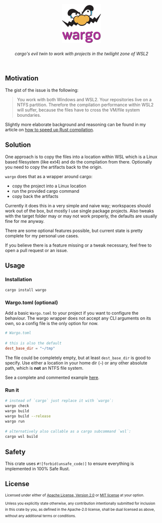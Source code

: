 <h1 align="center" title="wargo"><img src="https://raw.githubusercontent.com/asaaki/wargo/main/.assets/logo-temp@2x.png" width=128 height=128 title="wargo"></h1>
<div align="center">

_cargo's evil twin to work with projects in the twilight zone of WSL2_

</div><br />

## Motivation

The gist of the issue is the following:

> You work with both Windows and WSL2.
> Your repositories live on a NTFS partition.
> Therefore the compilation performance within WSL2 will suffer,
> because the files have to cross the VM/file system boundaries.

Slightly more elaborate background and reasoning can be found in my article on [how to speed up Rust compilation].

## Solution

One approach is to copy the files into a location within WSL which is a Linux based filesystem (like ext4) and do the compilation from there. Optionally you need to copy the artifacts back to the origin.

`wargo` does that as a wrapper around cargo:
- copy the project into a Linux location
- run the provided cargo command
- copy back the artifacts

Currently it does this in a very simple and naive way; workspaces should work out of the box, but mostly I use single package projects.
Also tweaks with the target folder may or may not work properly, the defaults are usually fine for me anyway.

There are some optional features possible, but current state is pretty complete for my personal use cases.

If you believe there is a feature missing or a tweak necessary, feel free to open a pull request or an issue.

## Usage

### Installation

```sh
cargo install wargo
```

### Wargo.toml (optional)

Add a basic `Wargo.toml` to your project if you want to configure the behaviour.
The wargo wrapper does not accept any CLI arguments on its own, so a config file is the only option for now.

```toml
# Wargo.toml

# this is also the default
dest_base_dir = "~/tmp"
```

The file could be completely empty, but at least `dest_base_dir` is good to specify.
Use either a location in your home dir (`~`) or any other absolute path, which is **not** an NTFS file system.

See a complete and commented example [here].

### Run it

```sh
# instead of `cargo` just replace it with `wargo`:
wargo check
wargo build
wargo build --release
wargo run

# alternatively also callable as a cargo subcommand `wsl`:
cargo wsl build
```

## Safety

This crate uses ``#![forbid(unsafe_code)]`` to ensure everything is implemented in 100% Safe Rust.

## License

<sup>
Licensed under either of
  <a href="https://raw.githubusercontent.com/asaaki/wargo/main/LICENSE-APACHE">Apache License, Version 2.0</a> or
  <a href="https://raw.githubusercontent.com/asaaki/wargo/main/LICENSE-MIT">MIT license</a>
at your option.
</sup>

<br/>

<sub>
Unless you explicitly state otherwise, any contribution intentionally submitted
for inclusion in this crate by you, as defined in the Apache-2.0 license, shall
be dual licensed as above, without any additional terms or conditions.
</sub>

<!-- links -->

[how to speed up Rust compilation]: https://markentier.tech/posts/2022/01/speedy-rust-builds-under-wsl2/
[here]: https://github.com/asaaki/wargo/blob/main/Wargo.toml

